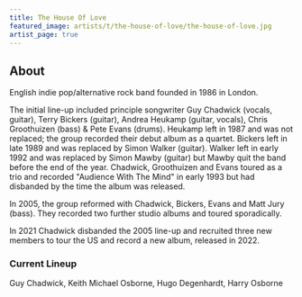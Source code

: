 ```yaml
---
title: The House Of Love
featured_image: artists/t/the-house-of-love/the-house-of-love.jpg
artist_page: true
---
```

## About

English indie pop/alternative rock band founded in 1986 in London.

The initial line-up included principle songwriter Guy Chadwick (vocals, guitar), Terry Bickers (guitar), Andrea Heukamp (guitar, vocals), Chris Groothuizen (bass) & Pete Evans (drums). Heukamp left in 1987 and was not replaced; the group recorded their debut album as a quartet. Bickers left in late 1989 and was replaced by Simon Walker (guitar). Walker left in early 1992 and was replaced by Simon Mawby (guitar) but Mawby quit the band before the end of the year. Chadwick, Groothuizen and Evans toured as a trio and recorded "Audience With The Mind" in early 1993 but had disbanded by the time the album was released. 

In 2005, the group reformed with Chadwick, Bickers, Evans and Matt Jury (bass). They recorded two further studio albums and toured sporadically.

In 2021 Chadwick disbanded the 2005 line-up and recruited three new members to tour the US and record a new album, released in 2022.

### Current Lineup

Guy Chadwick, Keith Michael Osborne, Hugo Degenhardt, Harry Osborne

